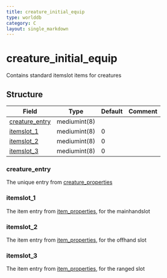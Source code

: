 ```yaml
---
title: creature_initial_equip
type: worlddb
category: C
layout: single_markdown
---
```


# creature_initial_equip
Contains standard itemslot items for creatures

## Structure

Field                                                                                              | Type         | Default | Comment
-------------------------------------------------------------------------------------------------- | ------------ | ------- | -------
[creature_entry](#creature_entry)                                                                  | mediumint(8) |         |        
[itemslot_1](#itemslot_1)                                                                          | mediumint(8) | 0       |        
[itemslot_2](#itemslot_2)                                                                          | mediumint(8) | 0       |        
[itemslot_3](#itemslot_3)                                                                          | mediumint(8) | 0       |        

### creature_entry

The unique entry from [creature_properties](/Wiki/database/world/creature_properties/ "Creature properties")

### itemslot_1

The item entry from [item_properties](/Wiki/database/world/item_properties/ "Item properties"), for the mainhandslot

### itemslot_2

The item entry from [item_properties](/Wiki/database/world/item_properties/ "Item properties"), for the offhand slot

### itemslot_3

The item entry from [item_properties](/Wiki/database/world/item_properties/ "Item properties"), for the ranged slot